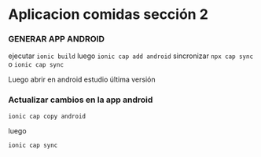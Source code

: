 # Aplicacion comidas sección 2

### GENERAR APP ANDROID
ejecutar `ionic build`
luego `ionic cap add android`
sincronizar `npx cap sync` o `ionic cap sync`

Luego abrir en android estudio última versión


### Actualizar cambios en la app android
`ionic cap copy android` 

luego

`ionic cap sync`
